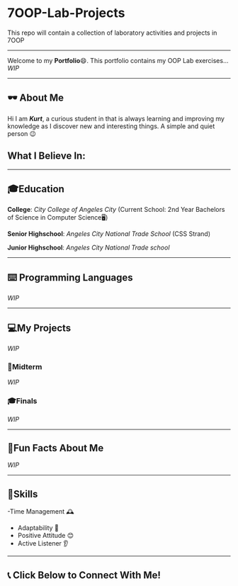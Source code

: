 # 7OOP-Lab-Projects
This repo will contain a collection of laboratory activities and projects in 7OOP

---

Welcome to my **Portfolio**😄. This portfolio contains my OOP Lab exercises... *WIP*


---
## 🕶️ About Me
Hi I am ***Kurt***, a curious student in that is always learning and improving my knowledge as I discover new and interesting things.
A simple and quiet person :wink:
## What I Believe In:

---

## 🎓Education
**College**: *City College of Angeles City* (Current School: 2nd Year Bachelors of Science in Computer Science🖥️)

**Senior Highschool**: *Angeles City National Trade School* (CSS Strand)

**Junior Highschool**: *Angeles City National Trade school*

---

## ⌨️ Programming Languages
*WIP*

---

## 💻My Projects
*WIP*
### 📝Midterm
*WIP*
### 🎓Finals
*WIP*

---

## 🤩Fun Facts About Me
*WIP*

---

## 📌Skills
-Time Management 🕰️
- Adaptability 🔄
- Positive Attitude 😊
- Active Listener 👂

---

## 📞 Click Below to Connect With Me!

